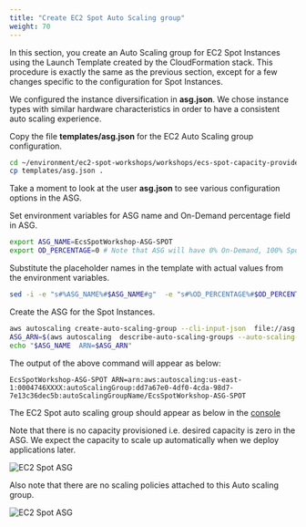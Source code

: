 ```yaml
---
title: "Create EC2 Spot Auto Scaling group"
weight: 70
---
```


In this section, you create an Auto Scaling group for EC2 Spot Instances using the Launch Template created by the CloudFormation stack. This procedure is exactly the same as the previous section, except for a few changes specific to the configuration for Spot Instances.


We configured the instance diversification in **asg.json**. We chose instance types with similar hardware characteristics in order to have a consistent auto scaling experience.

Copy the file **templates/asg.json** for the EC2 Auto Scaling group configuration.

```bash
cd ~/environment/ec2-spot-workshops/workshops/ecs-spot-capacity-providers/
cp templates/asg.json .
```

Take a moment to look at the user **asg.json** to see various configuration options in the ASG.

Set environment variables for ASG name and On-Demand percentage field in ASG.

```bash
export ASG_NAME=EcsSpotWorkshop-ASG-SPOT
export OD_PERCENTAGE=0 # Note that ASG will have 0% On-Demand, 100% Spot
```

Substitute the placeholder names in the template with actual values from the environment variables.

```bash
sed -i -e "s#%ASG_NAME%#$ASG_NAME#g"  -e "s#%OD_PERCENTAGE%#$OD_PERCENTAGE#g" -e "s#%PUBLIC_SUBNET_LIST%#$VPCPublicSubnets#g" asg.json
```

Create the ASG for the Spot Instances.

```bash
aws autoscaling create-auto-scaling-group --cli-input-json  file://asg.json
ASG_ARN=$(aws autoscaling  describe-auto-scaling-groups --auto-scaling-group-name $ASG_NAME | jq -r '.AutoScalingGroups[0].AutoScalingGroupARN')
echo "$ASG_NAME  ARN=$ASG_ARN"
```

The output of the above command will appear as below:

```plaintext
EcsSpotWorkshop-ASG-SPOT ARN=arn:aws:autoscaling:us-east-1:0004746XXXX:autoScalingGroup:dd7a67e0-4df0-4cda-98d7-7e13c36dec5b:autoScalingGroupName/EcsSpotWorkshop-ASG-SPOT
```

The EC2 Spot auto scaling group should appear as below in the [console](https://console.aws.amazon.com/ec2autoscaling/home?#/details/EcsSpotWorkshop-ASG-SPOT?view=details)

Note that there is no capacity provisioned i.e. desired capacity is zero in the ASG. We expect the capacity to scale up automatically when we deploy applications later.

![EC2 Spot ASG](/images/ecs-spot-capacity-providers/asg_spot_initial_view_1.png)

Also note that there are no scaling policies attached to this Auto scaling group.

![EC2 Spot ASG](/images/ecs-spot-capacity-providers/asg_spot_initial_view_2.png)
